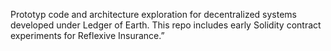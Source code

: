 Prototyp code and architecture exploration for decentralized systems developed under Ledger of Earth. This repo includes early Solidity contract experiments for Reflexive Insurance.”
